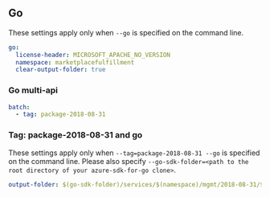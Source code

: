 ## Go

These settings apply only when `--go` is specified on the command line.

``` yaml $(go)
go:
  license-header: MICROSOFT_APACHE_NO_VERSION
  namespace: marketplacefulfillment
  clear-output-folder: true
```

### Go multi-api

``` yaml $(go) && $(multiapi)
batch:
  - tag: package-2018-08-31
```

### Tag: package-2018-08-31 and go

These settings apply only when `--tag=package-2018-08-31 --go` is specified on the command line.
Please also specify `--go-sdk-folder=<path to the root directory of your azure-sdk-for-go clone>`.

``` yaml $(tag) == 'package-2018-08-31' && $(go)
output-folder: $(go-sdk-folder)/services/$(namespace)/mgmt/2018-08-31/$(namespace)
```